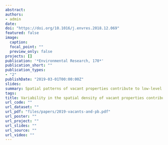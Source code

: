 ```yaml
---
abstract: 
authors:
- admin
date:
doi: "https://doi.org/10.1016/j.envres.2018.12.069"
featured: false
image:
  caption: 
  focal_point: ""
  preview_only: false
projects: []
publication: '*Environmental Research, 170*'
publication_short: ""
publication_types:
- "2"
publishDate: "2019-03-01T00:00:00Z"
slides:
summary: Spatial patterns of vacant properties contribute to low-level lead exposure in children.
tags:
title: Variability in the spatial density of vacant properties contributes to background lead (Pb) exposure in children
url_code: ""
url_dataset: ""
url_pdf: "files/papers/2019-vacants-and-pb.pdf"
url_poster: ""
url_project: ""
url_slides: ""
url_source: ""
url_video: ""
---
```


